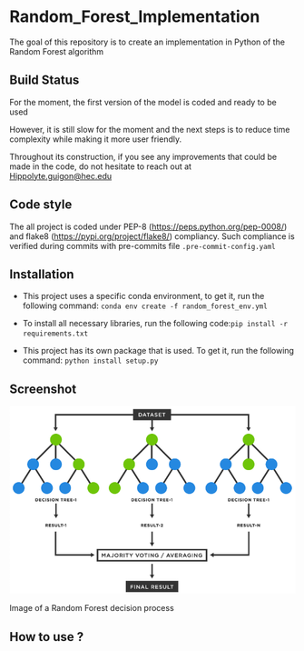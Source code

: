 # Random_Forest_Implementation
The goal of this repository is to create an implementation in Python of the Random Forest algorithm

## Build Status

For the moment, the first version of the model is coded and ready to be used

However, it is still slow for the moment and the next steps is to reduce time complexity while making it more user friendly.

Throughout its construction, if you see any improvements that could be made in the code, do not hesitate to reach out at
Hippolyte.guigon@hec.edu

## Code style

The all project is coded under PEP-8 (https://peps.python.org/pep-0008/) and flake8 (https://pypi.org/project/flake8/) compliancy. Such compliance is verified during commits with pre-commits file ```.pre-commit-config.yaml```

## Installation

* This project uses a specific conda environment, to get it, run the following command: ```conda env create -f random_forest_env.yml```

* To install all necessary libraries, run the following code:```pip install -r requirements.txt```

* This project has its own package that is used. To get it, run the following command: ```python install setup.py```


## Screenshot

![alt text](https://github.com/HippolyteGuigon/Random_Forest_Implementation/blob/main/ressources/random_forest.png)

Image of a Random Forest decision process

## How to use ?
